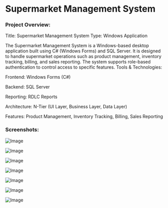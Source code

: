 # Supermarket Management System

### Project Overview:
  Title: Supermarket Management System
Type: Windows Application

The Supermarket Management System is a Windows-based desktop application built using C# (Windows Forms) and SQL Server. It is designed to handle supermarket operations such as product management, inventory tracking, billing, and sales reporting. The system supports role-based authentication to control access to specific features.
Tools & Technologies:

Frontend: Windows Forms (C#)

Backend: SQL Server

Reporting: RDLC Reports

Architecture: N-Tier (UI Layer, Business Layer, Data Layer)

Features: Product Management, Inventory Tracking, Billing, Sales Reporting

### Screenshots:

![Image](https://github.com/user-attachments/assets/c9655fb9-9b4c-46a6-ae59-d5301bc092e2)

![Image](https://github.com/user-attachments/assets/5e2da71a-9ebe-4b90-852a-898092260617)


![Image](https://github.com/user-attachments/assets/7df21f9f-dba9-44f3-9677-c0eae35cd5ba)

![Image](https://github.com/user-attachments/assets/b4a59e16-6583-42d1-b059-1e708c655f68)

![Image](https://github.com/user-attachments/assets/5924af56-086a-4978-bc63-fdf2f5da206c)

![Image](https://github.com/user-attachments/assets/fa18fafc-6915-4f86-a3d1-5ab87ae81e27)

![Image](https://github.com/user-attachments/assets/c41837ef-1ec7-46c2-bedd-ef6d6270464c)


